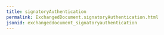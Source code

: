 ```yaml
---
title: signatoryAuthentication
permalink: ExchangedDocument.signatoryAuthentication.html
jsonid: exchangeddocument_signatoryauthentication
---
```

